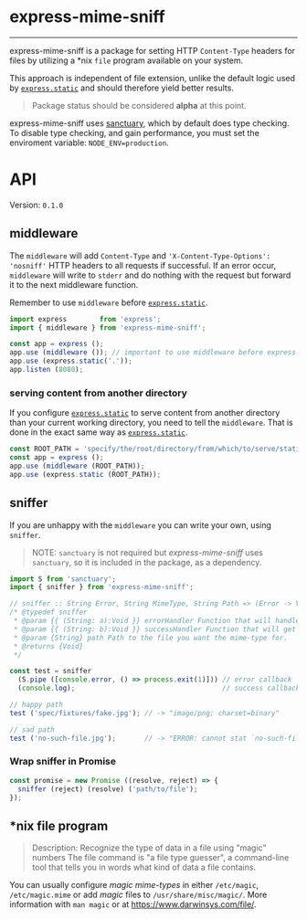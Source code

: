 # express-mime-sniff

-------------------------------------------------------------------------------

express-mime-sniff is a package for setting HTTP `Content-Type` headers for
files by utilizing a *nix `file` program available on your system.

This approach is independent of file extension, unlike the default logic used
by [`express.static`][express.static] and should therefore yield better results.

> Package status should be considered **alpha** at this point.

express-mime-sniff uses [sanctuary][sanctuary], which by default does type
checking. To disable type checking, and gain performance, you must set
the enviroment variable: `NODE_ENV=production`.

# API

Version: `0.1.0`


## middleware

The `middleware` will add `Content-Type` and `'X-Content-Type-Options': 'nosniff'`
HTTP headers to all requests if successful. If an error occur, `middleware` will
write to `stderr` and do nothing with the request but forward it to the next
middleware function.

Remember to use `middleware` before [`express.static`][express.static].

```js
import express        from 'express';
import { middleware } from 'express-mime-sniff';

const app = express ();
app.use (middleware ()); // important to use middleware before express.static
app.use (express.static('.'));
app.listen (8080);
```

### serving content from another directory

If you configure [`express.static`][express.static] to serve content from
another directory than your current working directory, you need to tell the
`middleware`. That is done in the exact same way as
[`express.static`][express.static].

```js
const ROOT_PATH = 'specify/the/root/directory/from/which/to/serve/static/assets';
const app = express ();
app.use (middleware (ROOT_PATH));
app.use (express.static (ROOT_PATH));
```


## sniffer

If you are unhappy with the `middleware` you can write your own, using `sniffer`.

> NOTE: `sanctuary` is not required but _express-mime-sniff_ uses `sanctuary`,
> so it is included in the package, as a dependency.

```js
import S from 'sanctuary';
import { sniffer } from 'express-mime-sniff';

// sniffer :: String Error, String MimeType, String Path => (Error -> Void) -> (MimeType -> Void) -> Path -> Void
/* @typedef sniffer
 * @param {{ (String: a):Void }} errorHandler Function that will handle an error.
 * @param {{ (String: b):Void }} successHandler Function that will get mime-type for `path`.
 * @param {String} path Path to the file you want the mime-type for.
 * @returns {Void}
 */

const test = sniffer
  (S.pipe ([console.error, () => process.exit(1)])) // error callback
  (console.log);                                    // success callback

// happy path
test ('spec/fixtures/fake.jpg'); // -> "image/png; charset=binary"

// sad path
test ('no-such-file.jpg');       // -> "ERROR: cannot stat `no-such-file.jpg' (No such file or directory)"
```

### Wrap sniffer in Promise

```js
const promise = new Promise ((resolve, reject) => {
  sniffer (reject) (resolve) ('path/to/file');
});
```


## *nix file program

> Description: Recognize the type of data in a file using "magic" numbers
> The file command is "a file type guesser", a command-line tool that
> tells you in words what kind of data a file contains.

You can usually configure _magic mime-types_ in either `/etc/magic`,
`/etc/magic.mime` or add _magic_ files to `/usr/share/misc/magic/`.
More information with `man magic` or at https://www.darwinsys.com/file/.


[express.static]: http://expressjs.com/en/4x/api.html#express.static
[sanctuary]: https://sanctuary.js.org/
